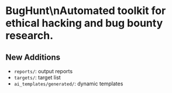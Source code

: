 # BugHunt\nAutomated toolkit for ethical hacking and bug bounty research.


## New Additions
- `reports/`: output reports
- `targets/`: target list
- `ai_templates/generated/`: dynamic templates